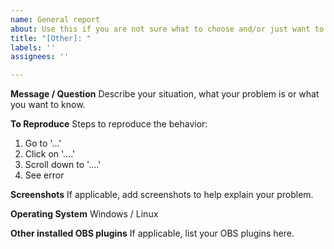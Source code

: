 ```yaml
---
name: General report
about: Use this if you are not sure what to choose and/or just want to ask a question
title: "[Other]: "
labels: ''
assignees: ''

---
```


**Message / Question**
Describe your situation, what your problem is or what you want to know.

**To Reproduce**
Steps to reproduce the behavior:
1. Go to '...'
2. Click on '....'
3. Scroll down to '....'
4. See error

**Screenshots**
If applicable, add screenshots to help explain your problem.

**Operating System**
Windows / Linux

**Other installed OBS plugins**
If applicable, list your OBS plugins here.

